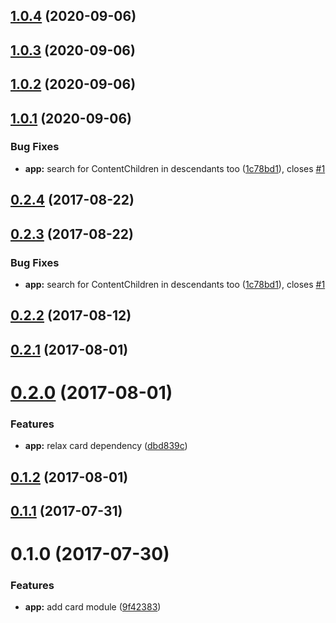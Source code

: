## [1.0.4](https://github.com/flavioneubauer/ngx-card/compare/v1.0.3...v1.0.4) (2020-09-06)



## [1.0.3](https://github.com/flavioneubauer/ngx-card/compare/v1.0.2...v1.0.3) (2020-09-06)



## [1.0.2](https://github.com/flavioneubauer/ngx-card/compare/v1.0.1...v1.0.2) (2020-09-06)



## [1.0.1](https://github.com/flavioneubauer/ngx-card/compare/v0.2.2...v1.0.1) (2020-09-06)


### Bug Fixes

* **app:** search for ContentChildren in descendants too ([1c78bd1](https://github.com/flavioneubauer/ngx-card/commit/1c78bd1d4a6718ff448db5e3dd9687fcd6e17132)), closes [#1](https://github.com/flavioneubauer/ngx-card/issues/1)



<a name="0.2.4"></a>
## [0.2.4](https://github.com/ihym/ngx-card/compare/v0.2.3...v0.2.4) (2017-08-22)



<a name="0.2.3"></a>
## [0.2.3](https://github.com/ihym/ngx-card/compare/v0.2.2...v0.2.3) (2017-08-22)


### Bug Fixes

* **app:** search for ContentChildren in descendants too ([1c78bd1](https://github.com/ihym/ngx-card/commit/1c78bd1)), closes [#1](https://github.com/ihym/ngx-card/issues/1)



<a name="0.2.2"></a>
## [0.2.2](https://github.com/ihym/ngx-card/compare/v0.2.1...v0.2.2) (2017-08-12)



<a name="0.2.1"></a>
## [0.2.1](https://github.com/ihym/ngx-card/compare/v0.2.0...v0.2.1) (2017-08-01)



<a name="0.2.0"></a>
# [0.2.0](https://github.com/ihym/ngx-card/compare/v0.1.2...v0.2.0) (2017-08-01)


### Features

* **app:** relax card dependency ([dbd839c](https://github.com/ihym/ngx-card/commit/dbd839c))



<a name="0.1.2"></a>
## [0.1.2](https://github.com/ihym/ngx-card/compare/v0.1.0...v0.1.2) (2017-08-01)



<a name="0.1.1"></a>
## [0.1.1](https://github.com/ihym/ngx-card/compare/v0.1.0...v0.1.1) (2017-07-31)



<a name="0.1.0"></a>
# 0.1.0 (2017-07-30)


### Features

* **app:** add card module ([9f42383](https://github.com/ihym/ngx-card/commit/9f42383))



